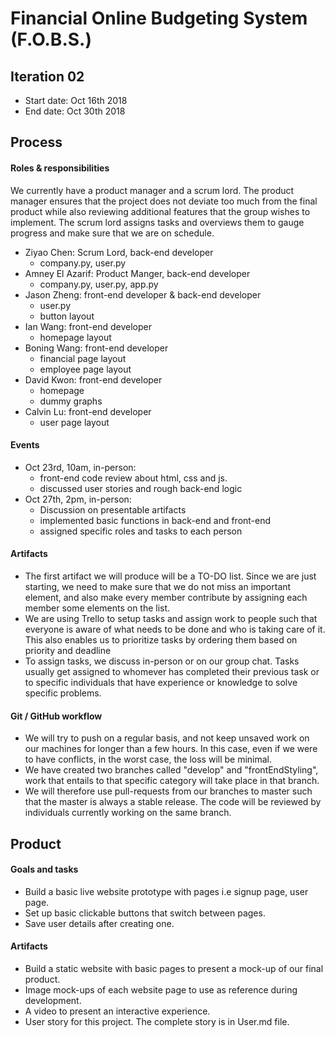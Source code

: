 # Financial Online Budgeting System (F.O.B.S.)

## Iteration 02

* Start date: Oct 16th 2018
* End date: Oct 30th 2018

## Process

#### Roles & responsibilities

We currently have a product manager and a scrum lord. The product manager ensures that the project does not deviate too much from the final product while also reviewing additional features that the group wishes to implement. The scrum lord assigns tasks and overviews them to gauge progress and make sure that we are on schedule.
* Ziyao Chen: Scrum Lord, back-end developer 
    * company.py, user.py
* Amney El Azarif: Product Manger, back-end developer
    * company.py, user.py, app.py
* Jason Zheng: front-end developer & back-end developer
    * user.py
    * button layout
* Ian Wang: front-end developer
    * homepage layout
* Boning Wang: front-end developer
    * financial page layout
    * employee page layout
* David Kwon: front-end developer
    * homepage
    * dummy graphs
* Calvin Lu: front-end developer
    * user page layout

#### Events

* Oct 23rd, 10am, in-person:
    * front-end code review about html, css and js.
    * discussed user stories and rough back-end logic
* Oct 27th, 2pm, in-person:
    * Discussion on presentable artifacts
    * implemented basic functions in back-end and front-end
    * assigned specific roles and tasks to each person

#### Artifacts

* The first artifact we will produce will be a TO-DO list. Since we are just starting, we need to make sure that we do not miss an important element, and also make every member contribute by assigning each member some elements on the list.
* We are using Trello to setup tasks and assign work to people such that everyone is aware of what needs to be done and who is taking care of it. This also enables us to prioritize tasks by ordering them based on priority and deadline
* To assign tasks, we discuss in-person or on our group chat. Tasks usually get assigned to whomever has completed their previous task or to specific individuals that have experience or knowledge to solve specific problems.

#### Git / GitHub workflow 

* We will try to push on a regular basis, and not keep unsaved work on our machines for longer than a few hours. In this case, even if we were to have conflicts, in the worst case, the loss will be minimal.
* We have created two branches called "develop" and "frontEndStyling", work that entails to that specific category will take place in that branch.
* We will therefore use pull-requests from our branches to master such that the master is always a stable release. The code will be reviewed by individuals currently working on the same branch.

## Product

#### Goals and tasks

* Build a basic live website prototype with pages i.e signup page, user page.
* Set up basic clickable buttons that switch between pages.
* Save user details after creating one.

#### Artifacts

* Build a static website with basic pages to present a mock-up of our final product.
* Image mock-ups of each website page to use as reference during development.
* A video to present an interactive experience.
* User story for this project. The complete story is in User.md file.
